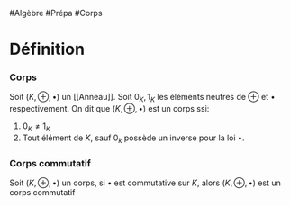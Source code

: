 #Algèbre #Prépa #Corps
# Définition

### Corps

Soit $(K, \oplus, \bullet)$ un [[Anneau]]. Soit $0_K, 1_K$ les éléments neutres de $\oplus$ et $\bullet$ respectivement. On dit que $(K, \oplus, \bullet)$ est un corps ssi:
1. $0_K \neq 1_K$
2. Tout élément de $K$, sauf $0_k$ possède un inverse pour la loi $\bullet$.
### Corps commutatif

Soit $(K, \oplus, \bullet)$ un corps, si $\bullet$ est commutative sur $K$, alors $(K, \oplus, \bullet)$ est un corps commutatif